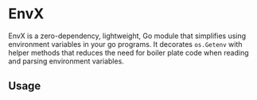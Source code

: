 # EnvX
EnvX is a zero-dependency, lightweight, Go module that simplifies using environment variables in your go programs. It decorates `os.Getenv` with helper methods that reduces the need for boiler plate code when reading and parsing environment variables.

## Usage

